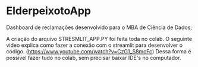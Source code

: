 # ElderpeixotoApp

Dashboard de reclamações desenvolvido para o MBA de Ciência de Dados; 

A criação do arquivo STRESMLIT_APP.PY foi feita toda no colab. O seguinte video explica como fazer a conexão com o streamlit para desenvolver o código. (https://www.youtube.com/watch?v=CzG1_S8mcFc)
Dessa forma é possível fazer tudo no colab, sem precisar baixar IDE's no computador.
